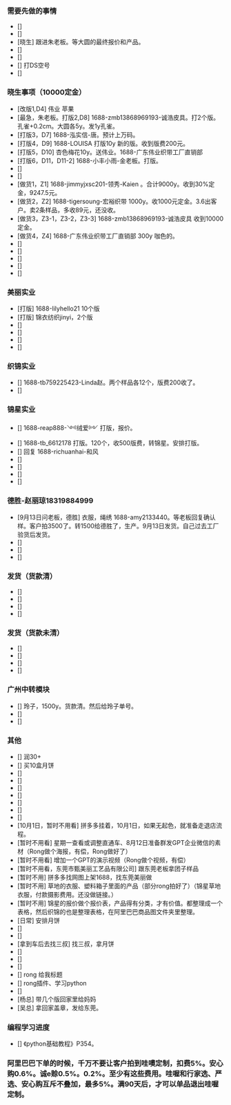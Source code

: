 ### 需要先做的事情
- [] 
- [] 
- [晓生] 跟进朱老板。等大圆的最终报价和产品。
- [] 
- [] 
- [] 打DS空号
- [] 




### 晓生事项（10000定金）    
- [改版1,D4] 伟业 苹果 
- [最急，朱老板。打版2,D8] 1688-zmb13868969193-诚浩皮具。打2个版。孔雀+0.2cm。大圆各5y。发1y孔雀。
- [打版3，D7] 1688-泓实信-唐。预计上万码。
- [打版4，D9] 1688-LOUISA 打版10y 新的版。收到版费200元。 
- [打版5，D10] 杏色梅花10y。送伟业。1688-广东伟业织带工厂直销部 
- [打版6，D11，D11-2]  1688-小丰小雨-金老板。打版。
- [] 
- [] 
- [做货1，Z1] 1688-jimmyjxsc201-领秀-Kaien 。合计9000y。收到30%定金，9247.5元。 
- [做货2，Z2] 1688-tigersoung-宏裕织带 1000y。收1000元定金。3.6出客户。卖2条样品，多收89元，还没收。
- [做货3，Z3-1，Z3-2，Z3-3] 1688-zmb13868969193-诚浩皮具 收到10000定金。 
- [做货4，Z4] 1688-广东伟业织带工厂直销部 300y 咖色的。 
- [] 
- [] 
- [] 
- [] 
- [] 



### 美丽实业
- [打版] 1688-lilyhello21 10个版
- [打版] 锦衣纺织jinyi，2个版
- [] 
- [] 
- [] 
- [] 



### 织锦实业
- [] 1688-tb759225423-Linda赵。两个样品各12个，版费200收了。
- [] 


### 锦星实业
- [] 1688-reap888-༺绒爱༻ 打版，报价。
- [] 1688-tb_6612178 打版。120个，收500版费，转锦星。安排打版。
- [] 回复 1688-richuanhai-和风
- [] 
- [] 
- [] 
- [] 





### 德胜-赵丽琼18319884999
- [9月13日问老板，德胜] 衣服，绳绣 1688-amy2133440。等老板回复确认样。客户拍3500了。转1500给德胜了，生产。9月13日发货。自己过去工厂验货后发货。
- [] 
- [] 
- [] 


### 发货（货款清）
- [] 
- [] 
- [] 
- [] 

### 发货（货款未清）
- [] 
- [] 
- [] 
- [] 



### 广州中转模块
- [] 玲子，1500y。货款清。然后给玲子单号。
- [] 
- [] 



### 其他
- [] 润30+
- [] 买10盒月饼
- [] 
- [] 
- [] 
- [] 
- [] 
- [] 
- [] 
- [10月1日，暂时不用看] 拼多多挂着，10月1日，如果无起色，就准备走退店流程。
- [暂时不用看] 星期一查看或调整直通车、8月12日准备群发GPT企业微信的素材（Rong做个海报，有偿，Rong做好了）
- [暂时不用看] 增加一个GPT的演示视频（Rong做个视频，有偿）
- [暂时不用看，东莞市甄美丽工艺品有限公司] 跟东莞老板拿团子样品
- [暂时不用] 拼多多找网图上架1688，找东莞美丽做
- [暂时不用] 草地的衣服、塑料箱子里面的产品（部分rong拍好了）（锦星草地衣服，付款摄影费用。还没做链接。）
- [暂时不用] 锦星的报价做个报价表，产品得有分类，才有价值。都整理成一个表格，然后织锦的也是整理表格，在阿里巴巴商品图文件夹里整理。 
- [日常] 安排月饼 
- [] 
- [] 
- [拿到车后去找三叔] 找三叔，拿月饼
- [] 
- [] 
- [] 
- [] rong 给我标题
- [] rong插件、学习python
- [] 
- [杨总] 带几个版回家里给妈妈
- [吴总] 拿回家盖章，发给东莞。


### 编程学习进度
- [] 《python基础教程》P354。


### 阿里巴巴下单的时候，千万不要让客户拍到哇噢定制，扣费5%。安心购0.6%。诚e赊0.5%。0.2%。至少有这些费用。哇喔和行家选、严选、安心购互斥不叠加，最多5%。满90天后，才可以单品退出哇喔定制。